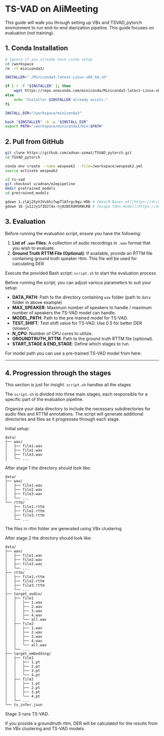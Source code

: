 # TS-VAD on AliMeeting

This guide will walk you through setting up VBx and TSVAD_pytorch environment to run end-to-end diarization pipeline. This guide focuses on evaluation (not training).

## 1. Conda Installation

```bash
# Ignore if you already have conda setup
cd /workspace
rm -rf miniconda3/

INSTALLER="./Miniconda3-latest-Linux-x86_64.sh"

if [ ! -f "$INSTALLER" ]; then
    wget https://repo.anaconda.com/miniconda/Miniconda3-latest-Linux-x86_64.sh
else
    echo "Installer $INSTALLER already exists."
fi

INSTALL_DIR="/workspace/miniconda3"

bash "$INSTALLER" -b -p "$INSTALL_DIR"
export PATH="/workspace/miniconda3/bin:$PATH"
```

## 2. Pull from GitHub

```bash
git clone https://github.com/adnan-azmat/TSVAD_pytorch.git
cd TSVAD_pytorch

conda env create --name wespeak2 --file=/workspace/wespeak2.yml
source activate wespeak2

cd ts-vad
git checkout u/adnan/e2epipeline
mkdir pretrained_models
cd pretrained_models

gdown 1-zlAj2SyVJVsbhifwpTlAfrgc9qu-HDb # [WavLM-Base+.pt](https://drive.google.com/file/d/1-zlAj2SyVJVsbhifwpTlAfrgc9qu-HDb/view?usp=share_link)
gdown 1E-ju12Jy1fID2l4x-nj0zB5XUHSKWsRB # [ecapa-tdnn.model](https://drive.google.com/file/d/1E-ju12Jy1fID2l4x-nj0zB5XUHSKWsRB/view?usp=drive_link)
```

## 3. Evaluation

Before running the evaluation script, ensure you have the following:

1. **List of `.wav` Files**: A collection of audio recordings in `.wav` format that you wish to evaluate.
2. **Ground Truth RTTM File (Optional)**: If available, provide an RTTM file containing ground truth speaker rttm. This file will be used for calculating DER

Execute the provided Bash script: `script.sh` to start the evaluation process

Before running the script, you can adjust various parameters to suit your setup:

- **DATA_PATH**: Path to the directory containing `wav` folder (path to `data` folder in above example)
- **MAX_SPEAKER**: Maximum number of speakers to handle / maximum number of speakers the TS-VAD model can handle.
- **MODEL_PATH**: Path to the pre-trained model for TS-VAD.
- **TEST_SHIFT**: Test shift value for TS-VAD. Use 0.5 for better DER (slower).
- **N_CPU**: Number of CPU cores to utilize.
- **GROUNDTRUTH_RTTM**: Path to the ground truth RTTM file (optional).
- **START_STAGE & END_STAGE**: Define which stages to run.

For model path you can use a pre-trained TS-VAD model from here: 

-----
## 4. Progression through the stages

This section is just for insight. `script.sh` handles all the stages

The `script.sh` is divided into three main stages, each responsible for a specific part of the evaluation pipeline.

Organize your data directory to include the necessary subdirectories for audio files and RTTM annotations. The script will generate additional directories and files as it progresses through each stage.

Initial setup:

```
data/
├── wav/
│   ├── file1.wav
│   ├── file2.wav
│   ├── file3.wav
│   └── ...
```

After stage 1 the directory should look like:

```
data/
├── wav/
│   ├── file1.wav
│   ├── file2.wav
│   ├── file3.wav
│   └── ...
└── rttm/
    ├── file1.rttm
    ├── file2.rttm
    ├── file3.rttm
    └── ...
```
The files in rttm folder are generated using VBx clustering

After stage 2 the directory should look like:

```
data/
├── wav/
│   ├── file1.wav
│   ├── file2.wav
│   ├── file3.wav
│   └── ...
├── rttm/
│   ├── file1.rttm
│   ├── file2.rttm
│   ├── file3.rttm
│   └── ...
├── target_audio/
│   ├── file1
│   │   ├── 1.wav
│   │   ├── 2.wav
│   │   ├── 3.wav
│   │   ├── 4.wav
│   │   └── all.wav
│   ├── file2
│   │   ├── 1.wav
│   │   ├── 2.wav
│   │   ├── 3.wav
│   │   ├── 4.wav
│   │   └── all.wav
│   └── ...
├── target_embedding/
│   ├── file1
│   │   ├── 1.pt
│   │   ├── 2.pt
│   │   ├── 3.pt
│   │   └── 4.pt
│   ├── file2
│   │   ├── 1.pt
│   │   ├── 2.pt
│   │   ├── 3.pt
│   │   └── 4.pt
│   └── ...
└── ts_infer.json
```

Stage 3 runs TS-VAD.

If you provide a groundtruth rttm, DER will be calculated for the results from the VBx clustering and TS-VAD models.
